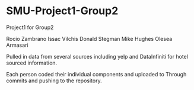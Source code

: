 # SMU-Project1-Group2
Project1 for Group2

Rocio Zambrano
Issac Vilchis
Donald Stegman
Mike Hughes
Olesea Armasari

Pulled in data from several sources including yelp and DataInfiniti
for hotel sourced information.

Each person coded their individual components and uploaded to
Through commits and pushing to the repository.


